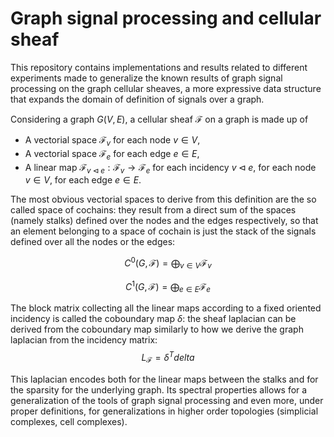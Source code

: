 # Graph signal processing and cellular sheaf  

This repository contains implementations and results related to different experiments made to generalize the known results of graph signal processing on the graph cellular sheaves, a more expressive data structure that expands the domain of definition of signals over a graph.

Considering a graph $G(V,E)$, a cellular sheaf $\mathcal{F}$ on a graph is made up of
+ A vectorial space $\mathcal{F}_v$ for each node $v \in V$,
+ A vectorial space $\mathcal{F}_e$ for each edge $e \in E$,
+ A linear map $\mathcal{F}_{v \triangleleft e} : \mathcal{F}_v \rightarrow \mathcal{F}_e$ for each incidency $v \triangleleft e$, for each node $v \in V$, for each edge $e \in E$.

The most obvious vectorial spaces to derive from this definition are the so called space of cochains: they result from a direct sum of the spaces (namely stalks) defined over the nodes and the edges respectively, so that an element belonging to a space of cochain is just the stack of the signals defined over all the nodes or the edges:

$$C^0(G,\mathcal{F}) = \bigoplus_{v \in V} \mathcal{F}_v$$

$$C^1(G,\mathcal{F}) = \bigoplus_{e \in E} \mathcal{F}_e$$

The block matrix collecting all the linear maps according to a fixed oriented incidency is called the coboundary map $\delta$: the sheaf laplacian can be derived from the coboundary map similarly to how we derive the graph laplacian from the incidency matrix: 
$$ L_{\mathcal{F}} = \delta^Tdelta $$

This laplacian encodes both for the linear maps between the stalks and for the sparsity for the underlying graph. Its spectral properties allows for a generalization of the tools of graph signal processing and even more, under proper definitions, for generalizations in higher order topologies (simplicial complexes, cell complexes). 


